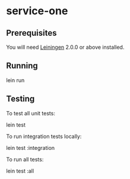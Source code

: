 # service-one

## Prerequisites

You will need [Leiningen][] 2.0.0 or above installed.

[leiningen]: https://github.com/technomancy/leiningen

## Running

lein run

## Testing

To test all unit tests:

lein test

To run integration tests locally:

lein test :integration

To run all tests:

lein test :all
